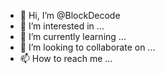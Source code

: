 - 👋 Hi, I’m @BlockDecode
- 👀 I’m interested in ...
- 🌱 I’m currently learning ...
- 💞️ I’m looking to collaborate on ...
- 📫 How to reach me ...

<!---
BlockDecode/BlockDecode is a ✨ special ✨ repository because its `README.md` (this file) appears on your GitHub profile.
You can click the Preview link to take a look at your changes.
--->
